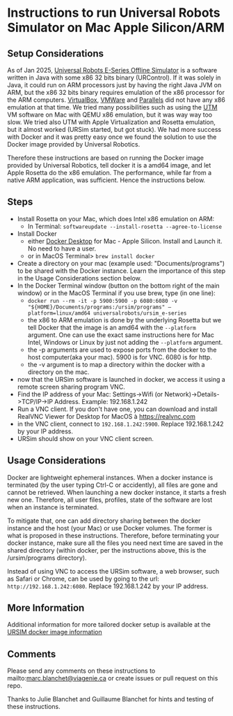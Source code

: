 # Instructions to run Universal Robots Simulator on Mac Apple Silicon/ARM 

## Setup Considerations
As of Jan 2025, [Universal Robots E-Series Offline Simulator](https://www.universal-robots.com/download/software-ur20ur30/simulator-linux/offline-simulator-e-series-and-ur20ur30-ur-sim-for-linux-5200/) is a software written in Java with some x86 32 bits binary (URControl). If it was solely in Java, it could run on ARM processors just by having the right Java JVM on ARM, but the x86 32 bits binary requires emulation of the x86 processor for the ARM computers. [VirtualBox](https://www.virtualbox.org), [VMWare](https://www.vmware.com) and [Parallels](https://www.parallels.com) did not have any x86 emulation at that time. We tried many possibilities such as using the [UTM](https://getutm.app) VM software on Mac with QEMU x86 emulation, but it was way way too slow. We tried also UTM with Apple Virtualization and Rosetta emulation, but it almost worked (URSim started, but got stuck).  We had more success with Docker and it was pretty easy once we found the solution to use the Docker image provided by Universal Robotics.

Therefore these instructions are based on running the Docker image provided by Universal Robotics, tell docker it is a amd64 image, and let Apple Rosetta do the x86 emulation. The performance, while far from a native ARM application, was sufficient. Hence the instructions below.

## Steps
- Install Rosetta on your Mac, which does Intel x86 emulation on ARM:
	- In Terminal: `softwareupdate --install-rosetta --agree-to-license`
- Install Docker 
	- either [Docker Desktop](https://www.docker.com/products/docker-desktop/) for Mac - Apple Silicon. Install and Launch it. No need to have a user.
	- or in MacOS Terminal> `brew install docker`
- Create a directory on your mac (example used: "Documents/programs") to be shared with the Docker instance. Learn the importance of this step in the 
Usage Considerations section below.
- In the Docker Terminal window (button on the bottom right of the main window) or in the MacOS Terminal if you use brew, type (in one line):
	- `docker run --rm -it -p 5900:5900 -p 6080:6080 -v "${HOME}/Documents/programs:/ursim/programs" —platform=linux/amd64 universalrobots/ursim_e-series`
	- the x86 to ARM emulation is done by the underlying Rosetta but we tell Docker 
	that the image is an amd64 with the `--platform` argument. One can use the exact same instructions here for Mac Intel, Windows or Linux by just not adding the `--platform` argument.
	- the -p arguments are used to expose ports from the docker to the host computer(aka your mac). 5900 is for VNC. 6080 is for http. 
	- the -v argument is to map a directory within the docker with a directory on the mac.
- now that the URSim software is launched in docker, we access it using a remote screen sharing program VNC.
- Find the IP address of your Mac: Settings->Wifi (or Network)->Details->TCP/IP->IP Address. Example: 192.168.1.242
- Run a VNC client. If you don't have one, you can download and install RealVNC Viewer for Desktop for MacOS à https://realvnc.com
- in the VNC client, connect to `192.168.1.242:5900`. Replace 192.168.1.242 by your IP address.
- URSim should show on your VNC client screen.

## Usage Considerations
Docker are lightweight ephemeral instances. When a docker instance is terminated (by the user typing Ctrl-C or accidently), all files are gone and cannot be retrieved. When launching a new docker instance, it starts a fresh new one. Therefore, all user files, profiles, state of the software are lost when an instance is terminated. 

To mitigate that, one can add directory sharing between the docker instance and the host (your Mac) or use Docker volumes. The former is what is proposed in these instructions. Therefore, before terminating your docker instance, make sure all the files you need next time are saved in the shared directory (within docker, per the instructions above, this is the /ursim/programs directory).

Instead of using VNC to access the URSim software, a web browser, such as Safari or Chrome, can be used by going to the url: `http://192.168.1.242:6080`. Replace 192.168.1.242 by your IP address.

## More Information
Additional information for more tailored docker setup is available at the [URSIM docker image information](https://hub.docker.com/r/universalrobots/ursim_e-series)

## Comments
Please send any comments on these instructions to mailto:marc.blanchet@viagenie.ca or create issues or pull request on this repo.

Thanks to Julie Blanchet and Guillaume Blanchet for hints and testing of these instructions.